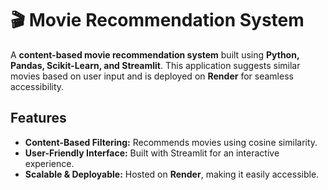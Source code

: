 # 🎬 Movie Recommendation System  

A **content-based movie recommendation system** built using **Python, Pandas, Scikit-Learn, and Streamlit**. This application suggests similar movies based on user input and is deployed on **Render** for seamless accessibility.  

## Features  
- **Content-Based Filtering:** Recommends movies using cosine similarity.  
- **User-Friendly Interface:** Built with Streamlit for an interactive experience.  
- **Scalable & Deployable:** Hosted on **Render**, making it easily accessible.  
